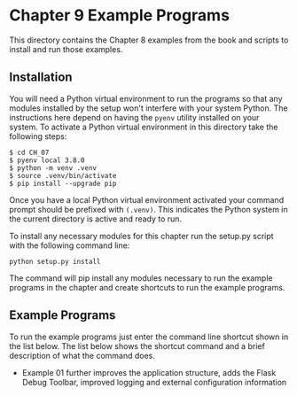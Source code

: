 # Chapter 9 Example Programs

This directory contains the Chapter 8 examples from the book and scripts to install and run those examples.

## Installation

You will need a Python virtual environment to run the programs so that any modules installed by the setup won't interfere with your system Python. The instructions here depend on having the `pyenv` utility installed on your system. To activate a Python virtual environment in this directory take the following steps:

```console
$ cd CH_07
$ pyenv local 3.8.0
$ python -m venv .venv
$ source .venv/bin/activate
$ pip install --upgrade pip
```

Once you have a local Python virtual environment activated your command prompt should be prefixed with `(.venv)`. This indicates the Python system in the current directory is active and ready to run.

To install any necessary modules for this chapter run the setup.py script with the following command line:

```console
python setup.py install
```

The command will pip install any modules necessary to run the example programs in the chapter and create shortcuts to run the example programs.

## Example Programs

To run the example programs just enter the command line shortcut shown in the list below. The list below shows the shortcut command and a brief description of what the command does.

* Example 01 further improves the application structure, adds the Flask Debug Toolbar, improved logging and external configuration information
